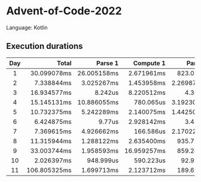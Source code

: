 # Advent-of-Code-2022

Language: Kotlin

## Execution durations

| Day |        Total |     Parse 1 |   Compute 1 |    Parse 2 |    Compute 2 |
|:---:|-------------:|------------:|------------:|-----------:|-------------:|
|  1  |  30.099078ms | 26.005158ms |  2.671961ms |  823.029us |     598.93us |
|  2  |   7.338844ms |  3.025267ms |  1.453958ms | 2.269870ms |    589.749us |
|  3  |  16.934577ms |     8.242us |  8.220512ms |    4.305us |   8.701518ms |
|  4  |  15.145131ms | 10.886055ms |   780.065us | 3.192301ms |     286.71us |
|  5  |  10.732375ms |  5.242289ms |  2.140075ms | 1.442507ms |   1.907504ms |
|  6  |   6.424875ms |      9.77us |  2.928142ms |    3.489us |   3.483474ms |
|  7  |   7.369615ms |  4.926662ms |   166.586us | 2.170226ms |    106.141us |
|  8  |  11.315944ms |  1.288122ms |  2.635400ms |  935.726us |   6.456696ms |
|  9  |  33.003744ms |  1.958593ms | 16.959257ms |  859.248us |  13.226646ms |
| 10  |   2.026397ms |   948.999us |   590.223us |   92.999us |    394.176us |
| 11  | 106.805325ms |  1.699713ms |  2.123712ms |  189.694us | 102.792206ms |